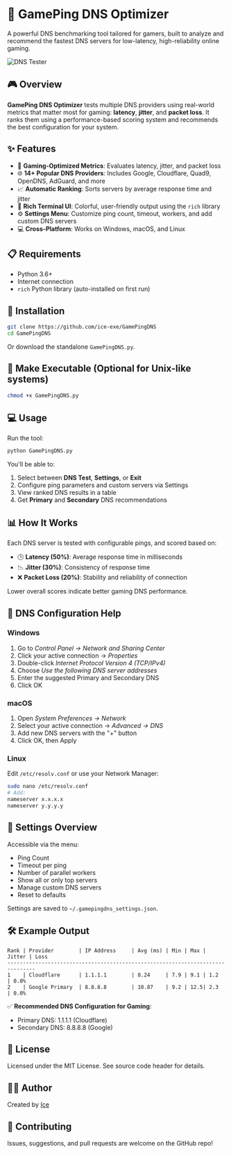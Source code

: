 # 🚀 GamePing DNS Optimizer

A powerful DNS benchmarking tool tailored for gamers, built to analyze and recommend the fastest DNS servers for low-latency, high-reliability online gaming.

![DNS Tester](https://github.com/ice-exe/gameping-dns-optimizer/raw/main/assets/banner.png)

## 🎮 Overview

**GamePing DNS Optimizer** tests multiple DNS providers using real-world metrics that matter most for gaming: **latency**, **jitter**, and **packet loss**. It ranks them using a performance-based scoring system and recommends the best configuration for your system.

## ✨ Features

* 🎯 **Gaming-Optimized Metrics**: Evaluates latency, jitter, and packet loss
* 🌐 **14+ Popular DNS Providers**: Includes Google, Cloudflare, Quad9, OpenDNS, AdGuard, and more
* 📈 **Automatic Ranking**: Sorts servers by average response time and jitter
* 🎨 **Rich Terminal UI**: Colorful, user-friendly output using the `rich` library
* ⚙️ **Settings Menu**: Customize ping count, timeout, workers, and add custom DNS servers
* 💻 **Cross-Platform**: Works on Windows, macOS, and Linux

## 📋 Requirements

* Python 3.6+
* Internet connection
* `rich` Python library (auto-installed on first run)

## 🚀 Installation

```bash
git clone https://github.com/ice-exe/GamePingDNS
cd GamePingDNS
```

Or download the standalone `GamePingDNS.py`.

## 🔧 Make Executable (Optional for Unix-like systems)

```bash
chmod +x GamePingDNS.py
```

## 💻 Usage

Run the tool:

```bash
python GamePingDNS.py
```

You'll be able to:

1. Select between **DNS Test**, **Settings**, or **Exit**
2. Configure ping parameters and custom servers via Settings
3. View ranked DNS results in a table
4. Get **Primary** and **Secondary** DNS recommendations

## 📊 How It Works

Each DNS server is tested with configurable pings, and scored based on:

* 🕒 **Latency (50%)**: Average response time in milliseconds
* 📉 **Jitter (30%)**: Consistency of response time
* ❌ **Packet Loss (20%)**: Stability and reliability of connection

Lower overall scores indicate better gaming DNS performance.

## 🧩 DNS Configuration Help

### Windows

1. Go to *Control Panel → Network and Sharing Center*
2. Click your active connection → *Properties*
3. Double-click *Internet Protocol Version 4 (TCP/IPv4)*
4. Choose *Use the following DNS server addresses*
5. Enter the suggested Primary and Secondary DNS
6. Click OK

### macOS

1. Open *System Preferences → Network*
2. Select your active connection → *Advanced → DNS*
3. Add new DNS servers with the "+" button
4. Click OK, then Apply

### Linux

Edit `/etc/resolv.conf` or use your Network Manager:

```bash
sudo nano /etc/resolv.conf
# Add:
nameserver x.x.x.x
nameserver y.y.y.y
```

## 🔄 Settings Overview

Accessible via the menu:

* Ping Count
* Timeout per ping
* Number of parallel workers
* Show all or only top servers
* Manage custom DNS servers
* Reset to defaults

Settings are saved to `~/.gamepingdns_settings.json`.

## 🛠 Example Output

```text
Rank | Provider        | IP Address     | Avg (ms) | Min | Max | Jitter | Loss
-------------------------------------------------------------------------------
1    | Cloudflare      | 1.1.1.1        | 8.24     | 7.9 | 9.1 | 1.2    | 0.0%
2    | Google Primary  | 8.8.8.8        | 10.87    | 9.2 | 12.5| 2.3    | 0.0%
```

✅ **Recommended DNS Configuration for Gaming**:

* Primary DNS: 1.1.1.1 (Cloudflare)
* Secondary DNS: 8.8.8.8 (Google)

## 📝 License

Licensed under the MIT License. See source code header for details.

## 👨‍💻 Author

Created by [Ice](https://github.com/ice-exe)

## 🤝 Contributing

Issues, suggestions, and pull requests are welcome on the GitHub repo!
